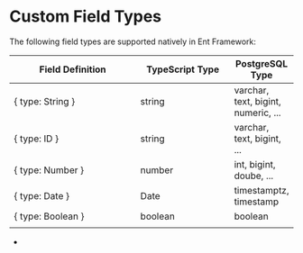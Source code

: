 # Custom Field Types

The following field types are supported natively in Ent Framework:

<table><thead><tr><th width="218">Field Definition</th><th width="155">TypeScript Type</th><th>PostgreSQL Type</th></tr></thead><tbody><tr><td>{ type: String }</td><td>string</td><td>varchar, text, bigint, numeric, ...</td></tr><tr><td>{ type: ID }</td><td>string</td><td>varchar, text, bigint, ...</td></tr><tr><td>{ type: Number }</td><td>number</td><td>int, bigint, doube, ...</td></tr><tr><td>{ type: Date }</td><td>Date</td><td>timestamptz, timestamp</td></tr><tr><td>{ type: Boolean }</td><td>boolean</td><td>boolean</td></tr><tr><td></td><td></td><td></td></tr></tbody></table>

*
